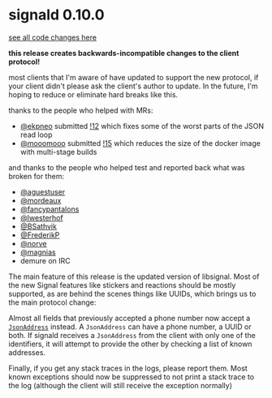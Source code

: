 # signald 0.10.0

[see all code changes here](https://gitlab.com/signald/signald/-/compare/0.9.0...0.10.0)

**this release creates backwards-incompatible changes to the client protocol!**

most clients that I'm aware of have updated to support the new protocol, if your client didn't please ask the client's author to update.
In the future, I'm hoping to reduce or eliminate hard breaks like this.

thanks to the people who helped with MRs:
* [@ekpneo](https://gitlab.com/ekpneo) submitted [!12](https://gitlab.com/signald/signald/-/merge_requests/12) which fixes
some of the worst parts of the JSON read loop
* [@mooomooo](https://gitlab.com/mooomooo) submitted [!15](https://gitlab.com/signald/signald/-/merge_requests/15) which
reduces the size of the docker image with multi-stage builds

and thanks to the people who helped test and reported back what was broken for them:

* [@aguestuser](https://gitlab.com/aguestuser)
* [@mordeaux](https://gitlab.com/mordeaux)
* [@fancypantalons](https://gitlab.com/fancypantalons)
* [@lwesterhof](https://gitlab.com/lwesterhof)
* [@BSathvik](https://gitlab.com/BSathvik)
* [@FrederikP](https://gitlab.com/FrederikP)
* [@norve](https://gitlab.com/norve)
* [@magnias](https://gitlab.com/magnias)
* demure on IRC

The main feature of this release is the updated version of libsignal. Most of the new Signal features like stickers and
reactions should be mostly supported, as are behind the scenes things like UUIDs, which brings us to the main protocol change:

Almost all fields that previously accepted a phone number now accept a [`JsonAddress`](https://signald.org/protocol/structures/v1/JsonAddress/) instead.
A `JsonAddress` can have a phone number, a UUID or both. If signald receives a `JsonAddress` from the client with only one of
the identifiers, it will attempt to provide the other by checking a list of known addresses.

Finally, if you get any stack traces in the logs, please report them. Most known exceptions should now be suppressed to
not print a stack trace to the log (although the client will still receive the exception normally)